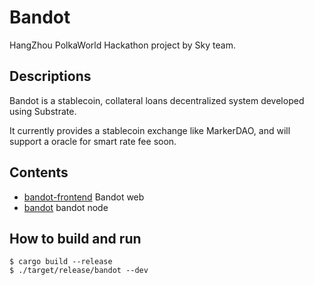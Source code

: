 # Bandot

HangZhou PolkaWorld Hackathon project by Sky team.

## Descriptions
Bandot is a stablecoin, collateral loans decentralized system developed using Substrate.

It currently provides a stablecoin exchange like MarkerDAO, and will support a oracle for smart rate fee soon.

## Contents

* [bandot-frontend](https://github.com/polkaworld-org/bandot-frontend) Bandot web
* [bandot](https://github.com/polkaworld-org/bandot) bandot node

## How to build and run

```
$ cargo build --release
$ ./target/release/bandot --dev
```
